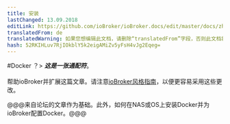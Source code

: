 ```yaml
---
title: 安装
lastChanged: 13.09.2018
editLink: https://github.com/ioBroker/ioBroker.docs/edit/master/docs/zh-cn/install/docker.md
translatedFrom: de
translatedWarning: 如果您想编辑此文档，请删除“translatedFrom”字段，否则此文档将再次自动翻译
hash: 52RKIHLuv7RjIOkblY5k2eigAMiZv5yFsH4vJg2Eqeg=
---
```


#Docker
？&gt; ***这是一张通配符***。 <br><br>帮助ioBroker并扩展这篇文章。请注意[ioBroker风格指南](community/styleguidedoc)，以便更容易采用这些更改。

@@@来自论坛的文章作为基础。此外，如何在NAS或OS上安装Docker并为ioBroker配置Docker。@@@